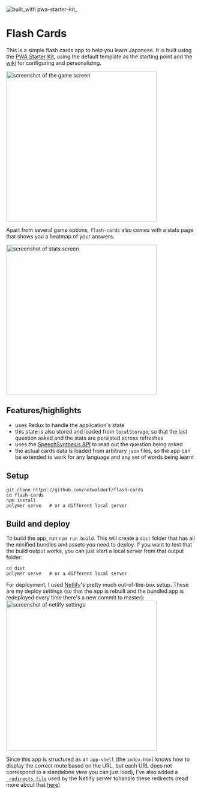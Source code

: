 ![built_with pwa–starter–kit_](https://img.shields.io/badge/built_with-pwa–starter–kit_-blue.svg)

# Flash Cards
This is a simple flash cards app to help you learn Japanese. It is built using the [PWA Starter Kit](https://github.com/PolymerLabs/pwa-starter-kit), using the default template as the starting point and the [wiki](https://github.com/PolymerLabs/pwa-starter-kit/wiki) for configuring and personalizing.

<img width="400" alt="screenshot of the game screen" src="https://user-images.githubusercontent.com/1369170/37738326-e4892236-2d13-11e8-820d-05f609bfc449.png">

Apart from several game options, `flash-cards` also comes with a stats page that shows you a heatmap of your answers.

<img width="400" alt="screenshot of stats screen" src="https://user-images.githubusercontent.com/1369170/37738328-e6392c34-2d13-11e8-949f-bdd4e8aae76e.png">

## Features/highlights
- uses Redux to handle the application's state
- this state is also stored and loaded from `localStorage`, so that the last question asked and the stats are persisted across refreshes
- uses the [SpeechSynthesis API](https://developer.mozilla.org/en-US/docs/Web/API/SpeechSynthesis) to read out the question being asked
- the actual cards data is loaded from arbitrary `json` files, so the app can be extended to work for any language and any set of words being learnt

## Setup

```
git clone https://github.com/notwaldorf/flash-cards
cd flash-cards
npm install
polymer serve   # or a different local server
```

## Build and deploy

To build the app, run `npm run build`. This will create a `dist` folder that has all the minified 
bundles and assets you need to deploy. If you want to test that the build output works, you can just
start a local server from that output folder:
```
cd dist
polymer serve   # or a different local server
```

For deployment, I used [Netlify](https://www.netlify.com/)'s 
pretty much out-of-the-box setup. These are my deploy settings (so that the app is rebuilt and
the bundled app is redeployed every time there's a new commit to master):
<img width="400" alt="screenshot of netlify settings" src="https://user-images.githubusercontent.com/1369170/37738873-989129b2-2d15-11e8-95cb-c17f75691e00.png">

Since this app is structured as an `app-shell` (the `index.html` knows how to display the correct route based on the URL, but each URL does not correspond to a standalone view you can just load), I've also added a [`_redirects file`](https://github.com/notwaldorf/flash-cards/blob/master/_redirects) used by the Netlify server tohandle these redirects (read more about that [here](https://www.netlify.com/docs/redirects/#history-pushstate-and-single-page-apps))

